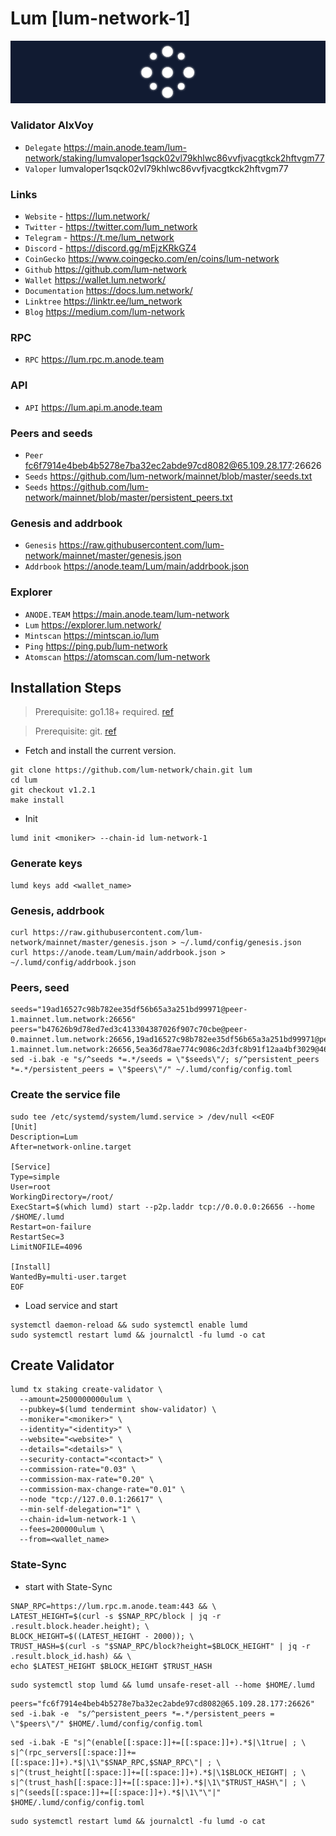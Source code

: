 # Lum [lum-network-1]
![Lum Guide](https://github.com/Voynitskiy/Voynitskiy/blob/main/mainnet/Lum/Lum.png)
### Validator AlxVoy
* `Delegate` https://main.anode.team/lum-network/staking/lumvaloper1sqck02vl79khlwc86vvfjvacgtkck2hftvgm77
* `Valoper` lumvaloper1sqck02vl79khlwc86vvfjvacgtkck2hftvgm77
### Links
* `Website` - https://lum.network/
* `Twitter` - https://twitter.com/lum_network
* `Telegram` - https://t.me/lum_network
* `Discord` - https://discord.gg/mEjzKRkGZ4
* `CoinGecko` https://www.coingecko.com/en/coins/lum-network
* `Github` https://github.com/lum-network
* `Wallet` https://wallet.lum.network/
* `Documentation` https://docs.lum.network/
* `Linktree` https://linktr.ee/lum_network
* `Blog` https://medium.com/lum-network
### RPC
* `RPC` https://lum.rpc.m.anode.team
### API
* `API` https://lum.api.m.anode.team
### Peers and seeds
* `Peer` fc6f7914e4beb4b5278e7ba32ec2abde97cd8082@65.109.28.177:26626
* `Seeds` https://github.com/lum-network/mainnet/blob/master/seeds.txt
* `Seeds` https://github.com/lum-network/mainnet/blob/master/persistent_peers.txt
### Genesis and addrbook
* `Genesis` https://raw.githubusercontent.com/lum-network/mainnet/master/genesis.json
* `Addrbook` https://anode.team/Lum/main/addrbook.json
### Explorer
* `ANODE.TEAM` https://main.anode.team/lum-network
* `Lum` https://explorer.lum.network/
* `Mintscan` https://mintscan.io/lum
* `Ping` https://ping.pub/lum-network
* `Atomscan` https://atomscan.com/lum-network
## Installation Steps
>Prerequisite: go1.18+ required. [ref](https://golang.org/doc/install)

>Prerequisite: git. [ref](https://github.com/git/git)

* Fetch and install the current version.
```
git clone https://github.com/lum-network/chain.git lum
cd lum
git checkout v1.2.1
make install
```
* Init
```
lumd init <moniker> --chain-id lum-network-1
```

### Generate keys
```
lumd keys add <wallet_name>
```
### Genesis, addrbook
```
curl https://raw.githubusercontent.com/lum-network/mainnet/master/genesis.json > ~/.lumd/config/genesis.json
curl https://anode.team/Lum/main/addrbook.json > ~/.lumd/config/addrbook.json
```
### Peers, seed
```
seeds="19ad16527c98b782ee35df56b65a3a251bd99971@peer-1.mainnet.lum.network:26656"
peers="b47626b9d78ed7ed3c413304387026f907c70cbe@peer-0.mainnet.lum.network:26656,19ad16527c98b782ee35df56b65a3a251bd99971@peer-1.mainnet.lum.network:26656,5ea36d78ae774c9086c2d3fc8b91f12aa4bf3029@46.101.251.76:26656,a7f8832cb8842f9fb118122354fff22d3051fb83@3.36.179.104:26656,9afac13ba62fbfaf8d06867c30007162511093c0@54.214.134.223:26656,433c60a5bc0a693484b7af26208922b84773117e@34.209.132.0:26656,8fafab32895a31a0d7f17de58eddb492c6ced6d1@185.194.219.83:36656,c06eae3d9ea779710bca44e03f57e961b59d63f1@82.65.223.126:46656,4166de0e7721b6eec9c776abf2c38c40e7f820c5@202.61.239.130:26656,5a29947212a2615e43dac54deb55356a162e173a@35.181.76.160:26656,2cda4d97de0449878da10e456b176dd0720fbcec@62.171.129.174:26656"
sed -i.bak -e "s/^seeds *=.*/seeds = \"$seeds\"/; s/^persistent_peers *=.*/persistent_peers = \"$peers\"/" ~/.lumd/config/config.toml
```
### Create the service file
```
sudo tee /etc/systemd/system/lumd.service > /dev/null <<EOF
[Unit]
Description=Lum
After=network-online.target

[Service]
Type=simple
User=root
WorkingDirectory=/root/
ExecStart=$(which lumd) start --p2p.laddr tcp://0.0.0.0:26656 --home /$HOME/.lumd
Restart=on-failure
RestartSec=3
LimitNOFILE=4096

[Install]
WantedBy=multi-user.target
EOF
```
* Load service and start
```
systemctl daemon-reload && sudo systemctl enable lumd
sudo systemctl restart lumd && journalctl -fu lumd -o cat
```
## Create Validator
```
lumd tx staking create-validator \
  --amount=2500000000ulum \
  --pubkey=$(lumd tendermint show-validator) \
  --moniker="<moniker>" \
  --identity="<identity>" \
  --website="<website>" \
  --details="<details>" \
  --security-contact="<contact>" \
  --commission-rate="0.03" \
  --commission-max-rate="0.20" \
  --commission-max-change-rate="0.01" \
  --node "tcp://127.0.0.1:26617" \
  --min-self-delegation="1" \
  --chain-id=lum-network-1 \
  --fees=200000ulum \
  --from=<wallet_name>
```
### State-Sync
* start with State-Sync
```
SNAP_RPC=https://lum.rpc.m.anode.team:443 && \
LATEST_HEIGHT=$(curl -s $SNAP_RPC/block | jq -r .result.block.header.height); \
BLOCK_HEIGHT=$((LATEST_HEIGHT - 2000)); \
TRUST_HASH=$(curl -s "$SNAP_RPC/block?height=$BLOCK_HEIGHT" | jq -r .result.block_id.hash) && \
echo $LATEST_HEIGHT $BLOCK_HEIGHT $TRUST_HASH
```
```
sudo systemctl stop lumd && lumd unsafe-reset-all --home $HOME/.lumd
```
```
peers="fc6f7914e4beb4b5278e7ba32ec2abde97cd8082@65.109.28.177:26626"
sed -i.bak -e  "s/^persistent_peers *=.*/persistent_peers = \"$peers\"/" $HOME/.lumd/config/config.toml
```
```
sed -i.bak -E "s|^(enable[[:space:]]+=[[:space:]]+).*$|\1true| ; \
s|^(rpc_servers[[:space:]]+=[[:space:]]+).*$|\1\"$SNAP_RPC,$SNAP_RPC\"| ; \
s|^(trust_height[[:space:]]+=[[:space:]]+).*$|\1$BLOCK_HEIGHT| ; \
s|^(trust_hash[[:space:]]+=[[:space:]]+).*$|\1\"$TRUST_HASH\"| ; \
s|^(seeds[[:space:]]+=[[:space:]]+).*$|\1\"\"|" $HOME/.lumd/config/config.toml
```
```
sudo systemctl restart lumd && journalctl -fu lumd -o cat
```
